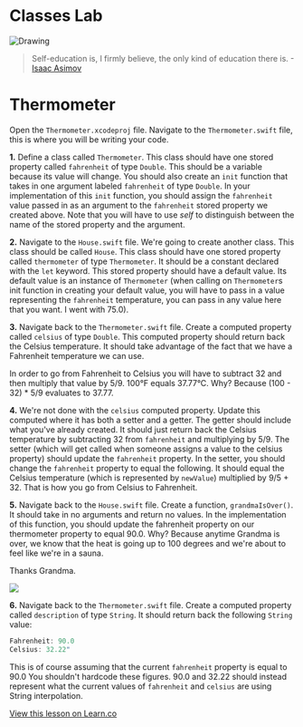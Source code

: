 # Classes Lab

![Drawing](http://i.imgur.com/itrJlyZ.jpg?1)  

> Self-education is, I firmly believe, the only kind of education there is. -[Isaac Asimov](https://en.wikipedia.org/wiki/Isaac_Asimov)
 




# Thermometer


Open the `Thermometer.xcodeproj` file. Navigate to the `Thermometer.swift` file, this is where you will be writing your code.

**1.** Define a class called `Thermometer`. This class should have one stored property called `fahrenheit` of type `Double`. This should be a variable because its value will change. You should also create an `init` function that takes in one argument labeled `fahrenheit` of type `Double`. In your implementation of this `init` function, you should assign the `fahrenheit` value passed in as an argument to the `fahrenheit` stored property we created above. Note that you will have to use _self_ to distinguish between the name of the stored property and the argument.

**2.** Navigate to the `House.swift` file. We're going to create another class. This class should be called `House`. This class should have one stored property called `thermometer` of type `Thermometer`. It should be a constant declared with the `let` keyword. This stored property should have a default value. Its default value is an instance of `Thermometer` (when calling on `Thermometer`s init function in creating your default value, you will have to pass in a value representing the `fahrenheit` temperature, you can pass in any value here that you want. I went with 75.0).

**3.** Navigate back to the `Thermometer.swift` file. Create a computed property called `celsius` of type `Double`. This computed property should return back the Celsius temperature. It should take advantage of the fact that we have a Fahrenheit temperature we can use.

In order to go from Fahrenheit to Celsius you will have to subtract 32 and then multiply that value by 5/9. 100°F equals 37.77°C. Why? Because (100 - 32)  * 5/9 evaluates to 37.77.

**4.** We're not done with the `celsius` computed property. Update this computed where it has both a setter and a getter. The getter should include what you've already created. It should just return back the Celsius temperature by subtracting 32 from `fahrenheit` and multiplying by 5/9. The setter (which will get called when someone assigns a value to the celsius property) should update the `fahrenheit` property. In the setter, you should change the `fahrenheit` property to equal the following. It should equal the Celsius temperature (which is represented by `newValue`) multiplied by 9/5 + 32. That is how you go from Celsius to Fahrenheit.

**5.** Navigate back to the `House.swift` file. Create a function, `grandmaIsOver()`. It should take in no arguments and return no values. In the implementation of this function, you should update the fahrenheit property on our thermometer property to equal 90.0. Why? Because anytime Grandma is over, we know that the heat is going up to 100 degrees and we're about to feel like we're in a sauna. 

Thanks Grandma.

![](http://i.imgur.com/eq1zh2Q.jpg)

**6.** Navigate back to the `Thermometer.swift` file. Create a computed property called `description` of type `String`. It should return back the following `String` value:

```swift
Fahrenheit: 90.0  
Celsius: 32.22"
 ```
 
This is of course assuming that the current `fahrenheit` property is equal to 90.0 You shouldn't hardcode these figures. 90.0 and 32.22 should instead represent what the current values of `fahrenheit` and `celsius` are using String interpolation.

<a href='https://learn.co/lessons/Classes-Lab' data-visibility='hidden'>View this lesson on Learn.co</a>
